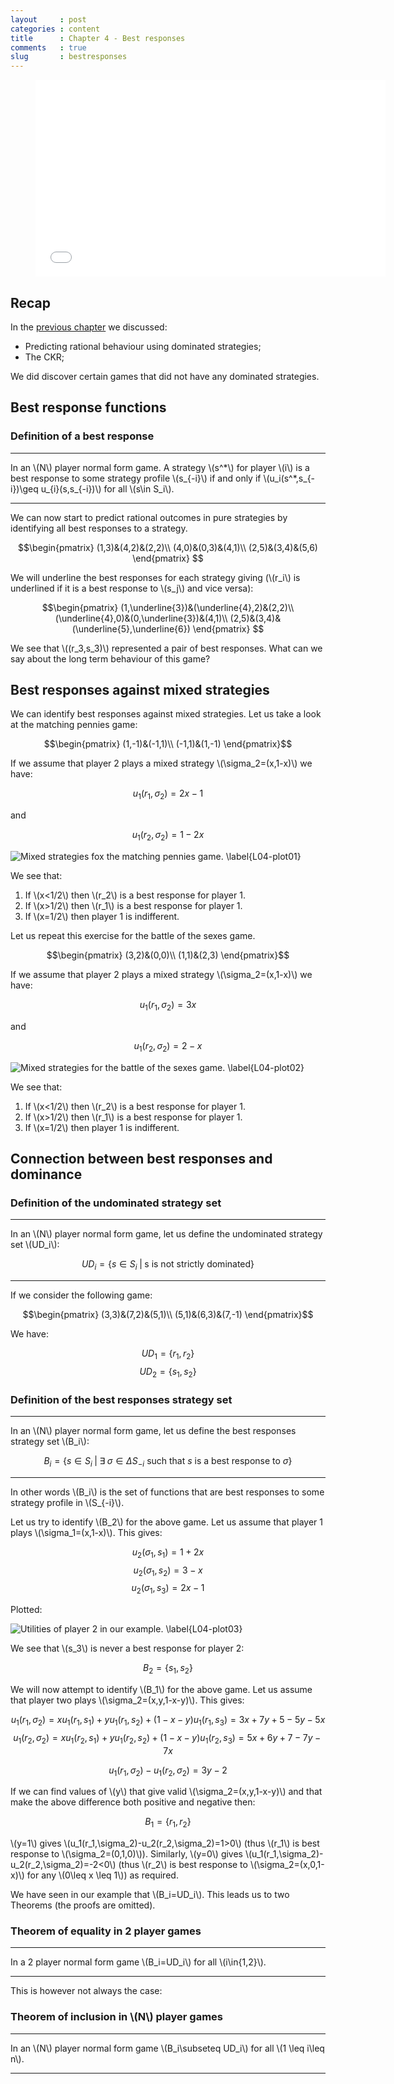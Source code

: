 ```yaml
---
layout     : post
categories : content
title      : Chapter 4 - Best responses
comments   : true
slug       : bestresponses
---
```


<div class="video">
    <figure>
    <iframe width="560" height="315" src="//www.youtube.com/embed/BQhIkE5oQhk" frameborder="0" allowfullscreen></iframe>
    </figure>
</div>

## Recap

In the [previous chapter]({{site.baseurl}}/Content/Chapter_03-Dominance) we discussed:

- Predicting rational behaviour using dominated strategies;
- The CKR;

We did discover certain games that did not have any dominated strategies.

## Best response functions

### Definition of a best response

---

In an \\(N\\) player normal form game. A strategy \\(s^\*\\) for player \\(i\\) is a best response to some strategy profile \\(s_{-i}\\) if and only if \\(u_i(s^\*,s\_{-i})\geq u\_{i}(s,s\_{-i})\\) for all \\(s\in S_i\\).

---

We can now start to predict rational outcomes in pure strategies by identifying all best responses to a strategy.

$$\begin{pmatrix}
(1,3)&(4,2)&(2,2)\\
(4,0)&(0,3)&(4,1)\\
(2,5)&(3,4)&(5,6)
\end{pmatrix}
$$

We will underline the best responses for each strategy giving (\\(r_i\\) is underlined if it is a best response to \\(s_j\\) and vice versa):

$$\begin{pmatrix}
(1,\underline{3})&(\underline{4},2)&(2,2)\\
(\underline{4},0)&(0,\underline{3})&(4,1)\\
(2,5)&(3,4)&(\underline{5},\underline{6})
\end{pmatrix}
$$

We see that \\((r_3,s_3)\\) represented a pair of best responses. What can we say about the long term behaviour of this game?

## Best responses against mixed strategies

We can identify best responses against mixed strategies. Let us take a look at the matching pennies game:

$$\begin{pmatrix}
(1,-1)&(-1,1)\\
(-1,1)&(1,-1)
\end{pmatrix}$$

If we assume that player 2 plays a mixed strategy \\(\sigma_2=(x,1-x)\\) we have:

$$u_1(r_1,\sigma_2)=2x-1$$

and

$$u_1(r_2,\sigma_2)=1-2x$$

![Mixed strategies fox the matching pennies game. \label{L04-plot01}]({{site.baseurl}}/Content/plots/L04-plot01.png)

We see that:

1. If \\(x<1/2\\) then \\(r_2\\) is a best response for player 1.
2. If \\(x>1/2\\) then \\(r_1\\) is a best response for player 1.
3. If \\(x=1/2\\) then player 1 is indifferent.

Let us repeat this exercise for the battle of the sexes game.

$$\begin{pmatrix}
(3,2)&(0,0)\\
(1,1)&(2,3)
\end{pmatrix}$$

If we assume that player 2 plays a mixed strategy \\(\sigma_2=(x,1-x)\\) we have:

$$u_1(r_1,\sigma_2)=3x$$

and

$$u_1(r_2,\sigma_2)=2-x$$

![Mixed strategies for the battle of the sexes game. \label{L04-plot02}]({{site.baseurl}}/Content/plots/L04-plot02.png)

We see that:

1. If \\(x<1/2\\) then \\(r_2\\) is a best response for player 1.
2. If \\(x>1/2\\) then \\(r_1\\) is a best response for player 1.
3. If \\(x=1/2\\) then player 1 is indifferent.

## Connection between best responses and dominance

### Definition of the undominated strategy set

---

In an \\(N\\) player normal form game, let us define the undominated strategy set \\(UD_i\\):

$$UD_i=\{s\in S_i\;|\; \text{s is not strictly dominated}\}$$

---

If we consider the following game:

$$\begin{pmatrix}
(3,3)&(7,2)&(5,1)\\
(5,1)&(6,3)&(7,-1)
\end{pmatrix}$$

We have:

$$UD_1=\{r_1,r_2\}$$
$$UD_2=\{s_1,s_2\}$$

### Definition of the best responses strategy set

---

In an \\(N\\) player normal form game, let us define the best responses strategy set \\(B_i\\):

$$B_i=\{s\in S_i\;|\; \exists\;\sigma\in\Delta S_{-i}\text{ such that }s \text{ is a best response to }\sigma\}$$

---

In other words \\(B_i\\) is the set of functions that are best responses to some strategy profile in \\(S_{-i}\\).

Let us try to identify \\(B_2\\) for the above game. Let us assume that player 1 plays \\(\sigma_1=(x,1-x)\\). This gives:

$$u_2(\sigma_1,s_1)=1+2x$$
$$u_2(\sigma_1,s_2)=3-x$$
$$u_2(\sigma_1,s_3)=2x-1$$

Plotted:

![Utilities of player 2 in our example. \label{L04-plot03}]({{site.baseurl}}/Content/plots/L04-plot03.png)

We see that \\(s_3\\) is never a best response for player 2:

$$B_2=\{s_1,s_2\}$$

We will now attempt to identify \\(B_1\\) for the above game. Let us assume that player two plays \\(\sigma_2=(x,y,1-x-y)\\). This gives:

$$u_1(r_1,\sigma_2)=xu_1(r_1,s_1)+yu_1(r_1,s_2)+(1-x-y)u_1(r_1,s_3)=3x+7y+5-5y-5x$$
$$u_1(r_2,\sigma_2)=xu_1(r_2,s_1)+yu_1(r_2,s_2)+(1-x-y)u_1(r_2,s_3)=5x+6y+7-7y-7x$$

$$u_1(r_1,\sigma_2)-u_1(r_2,\sigma_2)=3y - 2$$

If we can find values of \\(y\\) that give valid \\(\sigma_2=(x,y,1-x-y)\\) and that make the above difference both positive and negative then:

$$B_1=\{r_1,r_2\}$$

\\(y=1\\) gives \\(u_1(r_1,\sigma_2)-u_2(r_2,\sigma_2)=1>0\\) (thus \\(r_1\\) is best response to \\(\sigma_2=(0,1,0)\\)).
Similarly, \\(y=0\\) gives \\(u_1(r_1,\sigma_2)-u_2(r_2,\sigma_2)=-2<0\\) (thus \\(r_2\\) is best response to \\(\sigma_2=(x,0,1-x)\\) for any \\(0\leq x \leq 1\\)) as required.

We have seen in our example that \\(B_i=UD_i\\). This leads us to two Theorems (the proofs are omitted).

### Theorem of equality in 2 player games

---

In a 2 player normal form game \\(B_i=UD_i\\) for all \\(i\in\{1,2\}\\).

---

This is however not always the case:

### Theorem of inclusion in \\(N\\) player games

---

In an \\(N\\) player normal form game \\(B_i\subseteq UD_i\\) for all \\(1 \leq i\leq n\\).

---
